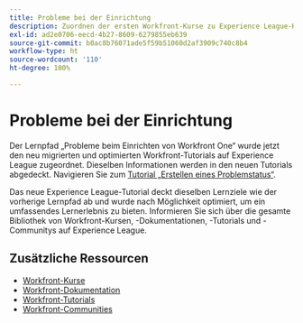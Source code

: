 ```yaml
---
title: Probleme bei der Einrichtung
description: Zuordnen der ersten Workfront-Kurse zu Experience League-Kursen
exl-id: ad2e0706-eecd-4b27-8609-6279855eb639
source-git-commit: b0ac8b76071ade5f59b51060d2af3909c740c8b4
workflow-type: ht
source-wordcount: '110'
ht-degree: 100%

---
```



# Probleme bei der Einrichtung

Der Lernpfad „Probleme beim Einrichten von Workfront One“ wurde jetzt den neu migrierten und optimierten Workfront-Tutorials auf Experience League zugeordnet.  Dieselben Informationen werden in den neuen Tutorials abgedeckt. Navigieren Sie zum [Tutorial „Erstellen eines Problemstatus“](https://experienceleague.adobe.com/docs/workfront-learn/tutorials-workfront/home.html?lang=de).

Das neue Experience League-Tutorial deckt dieselben Lernziele wie der vorherige Lernpfad ab und wurde nach Möglichkeit optimiert, um ein umfassendes Lernerlebnis zu bieten.  Informieren Sie sich über die gesamte Bibliothek von Workfront-Kursen, -Dokumentationen, -Tutorials und -Communitys auf Experience League.


## Zusätzliche Ressourcen

* [Workfront-Kurse](https://experienceleague.adobe.com/?lang=de&amp;Solution=Workfront#courses)
* [Workfront-Dokumentation](https://experienceleague.adobe.com/docs/workfront.html?lang=de)
* [Workfront-Tutorials](https://experienceleague.adobe.com/docs/workfront-learn/tutorials-workfront/home.html?lang=de)
* [Workfront-Communities](https://experienceleaguecommunities.adobe.com/t5/workfront/ct-p/workfront)